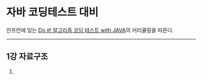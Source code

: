 # 자바 코딩테스트 대비
인프런에 있는 [Do it! 알고리즘 코딩 테스트 with JAVA](https://www.inflearn.com/course/%EB%91%90%EC%9E%87-%EC%95%8C%EA%B3%A0%EB%A6%AC%EC%A6%98-%EC%BD%94%EB%94%A9%ED%85%8C%EC%8A%A4%ED%8A%B8-%EC%9E%90%EB%B0%94/dashboard)의 커리큘럼을 따른다.

---

## 1강 자료구조
1. 